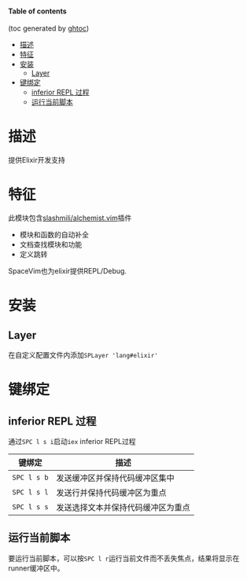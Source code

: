 #### Table of contents
(toc generated by [ghtoc](https://github.com/sk1418/ghtoc))
- [描述](#描述)
- [特征](#特征)
- [安装](#安装)
    - [Layer](#Layer)
- [键绑定](#键绑定)
    - [inferior REPL 过程](#inferior-REPL-过程)
    - [运行当前脚本](#运行当前脚本)

# 描述
提供Elixir开发支持

# 特征
此模块包含[slashmili/alchemist.vim](https://github.com/slashmili/alchemist.vim)插件

 - 模块和函数的自动补全
 - 文档查找模块和功能
 - 定义跳转

SpaceVim也为elixir提供REPL/Debug.

# 安装
## Layer
在自定义配置文件内添加`SPLayer 'lang#elixir'`

# 键绑定
## inferior REPL 过程
通过`SPC l s i`启动`iex` inferior REPL过程

|键绑定|描述|
|-|-|
|`SPC l s b`|发送缓冲区并保持代码缓冲区集中|
|`SPC l s l`|发送行并保持代码缓冲区为重点|
|`SPC l s s`|发送选择文本并保持代码缓冲区为重点|

## 运行当前脚本
要运行当前脚本，可以按`SPC l r`运行当前文件而不丢失焦点，结果将显示在runner缓冲区中。



